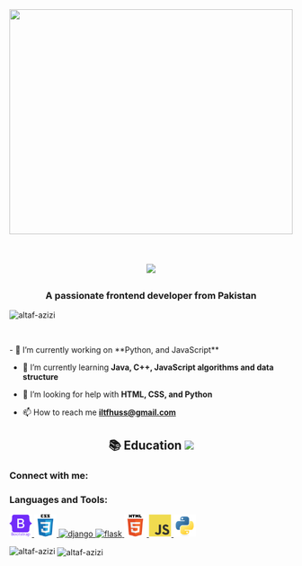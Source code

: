 <img height="400px" width="100%" src="https://cdn.wallpapersafari.com/94/21/Z3fgxb.gif">
<h1 align="center">
    <img src="https://readme-typing-svg.herokuapp.com/?font=Righteous&size=35&center=true&vCenter=true&width=500&height=70&duration=4000&lines=Hi+There!+👋;+I'm+Altaf+Hussain!;" />
</h1>

<h3 align="center">A passionate frontend developer from Pakistan</h3>



<p align="left"> <img src="https://komarev.com/ghpvc/?username=altaf-azizi&label=Profile%20views&color=0e75b6&style=flat" alt="altaf-azizi" /> </p>

<p align="left"> <a href="https://twitter.com/" target="blank"><img src="https://img.shields.io/twitter/follow/?logo=twitter&style=for-the-badge" alt="" /></a> </p>
<!-- <img align="right" src="https://i.pinimg.com/originals/b6/16/c3/b616c3e847ac3149d90bfcb2ebb75bb6.gif"> -->
- 🔭 I’m currently working on **Python, and JavaScript**

- 🌱 I’m currently learning **Java, C++, JavaScript algorithms and data structure**

- 🤝 I’m looking for help with **HTML, CSS, and Python**

- 📫 How to reach me **iltfhuss@gmail.com**

<h2 align="center"> <strong> 📚 Education </strong> <img src="./assets/borderseparator.gif"/> </h2>
<h3 align="left">Connect with me:</h3>
<p align="left">
</p>

<h3 align="left">Languages and Tools:</h3>
<p align="left"> <a href="https://getbootstrap.com" target="_blank" rel="noreferrer"> <img src="https://raw.githubusercontent.com/devicons/devicon/master/icons/bootstrap/bootstrap-plain-wordmark.svg" alt="bootstrap" width="40" height="40"/> </a> <a href="https://www.w3schools.com/css/" target="_blank" rel="noreferrer"> <img src="https://raw.githubusercontent.com/devicons/devicon/master/icons/css3/css3-original-wordmark.svg" alt="css3" width="40" height="40"/> </a> <a href="https://www.djangoproject.com/" target="_blank" rel="noreferrer"> <img src="https://cdn.worldvectorlogo.com/logos/django.svg" alt="django" width="40" height="40"/> </a> <a href="https://flask.palletsprojects.com/" target="_blank" rel="noreferrer"> <img src="https://www.vectorlogo.zone/logos/pocoo_flask/pocoo_flask-icon.svg" alt="flask" width="40" height="40"/> </a> <a href="https://www.w3.org/html/" target="_blank" rel="noreferrer"> <img src="https://raw.githubusercontent.com/devicons/devicon/master/icons/html5/html5-original-wordmark.svg" alt="html5" width="40" height="40"/> </a> <a href="https://developer.mozilla.org/en-US/docs/Web/JavaScript" target="_blank" rel="noreferrer"> <img src="https://raw.githubusercontent.com/devicons/devicon/master/icons/javascript/javascript-original.svg" alt="javascript" width="40" height="40"/> </a> <a href="https://www.python.org" target="_blank" rel="noreferrer"> <img src="https://raw.githubusercontent.com/devicons/devicon/master/icons/python/python-original.svg" alt="python" width="40" height="40"/> </a> </p>

<p><img align="left" src="https://github-readme-stats.vercel.app/api/top-langs?username=altaf-azizi&show_icons=true&locale=en&layout=compact" alt="altaf-azizi" /></p>

<p>&nbsp;<img align="center" src="https://github-readme-stats.vercel.app/api?username=altaf-azizi&show_icons=true&locale=en" alt="altaf-azizi" /></p>

